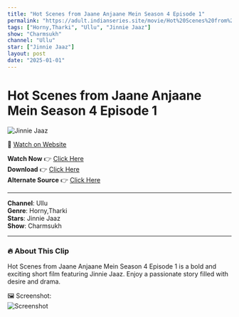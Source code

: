 ```yaml
---
title: "Hot Scenes from Jaane Anjaane Mein Season 4 Episode 1"
permalink: "https://adult.indianseries.site/movie/Hot%20Scenes%20from%20Jaane%20Anjaane%20Mein%20Season%204%20Episode%201"
tags: ["Horny,Tharki", "Ullu", "Jinnie Jaaz"]
show: "Charmsukh"
channel: "Ullu"
star: ["Jinnie Jaaz"]
layout: post
date: "2025-01-01"
---
```


# Hot Scenes from Jaane Anjaane Mein Season 4 Episode 1

![Jinnie Jaaz](https://shorts.desisins.com/wp-content/uploads/2023/06/Jaane-Anjaane-Mein-4-EP1-Ullu-Jinnie-Jaaz-Charmsukh-DesiSins.com_.jpg)

🔗 [Watch on Website](https://adult.indianseries.site/movie/Hot%20Scenes%20from%20Jaane%20Anjaane%20Mein%20Season%204%20Episode%201)

**Watch Now** 👉 [Click Here](https://adult.indianseries.site/movie/Hot%20Scenes%20from%20Jaane%20Anjaane%20Mein%20Season%204%20Episode%201)  
**Download** 👉 [Click Here](https://adult.indianseries.site/movie/Hot%20Scenes%20from%20Jaane%20Anjaane%20Mein%20Season%204%20Episode%201)  
**Alternate Source** 👉 [Click Here](https://adult.indianseries.site/movie/Hot%20Scenes%20from%20Jaane%20Anjaane%20Mein%20Season%204%20Episode%201)

---

**Channel**: Ullu  
**Genre**: Horny,Tharki  
**Stars**: Jinnie Jaaz  
**Show**: Charmsukh

---

### 🔥 About This Clip

Hot Scenes from Jaane Anjaane Mein Season 4 Episode 1 is a bold and exciting short film featuring Jinnie Jaaz. Enjoy a passionate story filled with desire and drama.
 
🖼️ Screenshot:  
![Screenshot](https://shorts.desisins.com/wp-content/uploads/2023/06/Jaane-Anjaane-Mein-4-EP1-Ullu-Jinnie-Jaaz-Charmsukh-DesiSins.com_.jpg)
